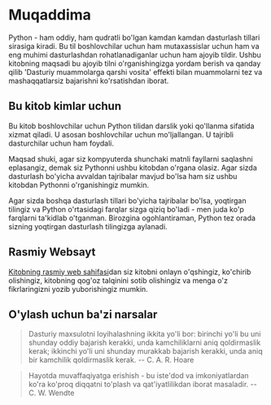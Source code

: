 # Muqaddima

Python - ham oddiy, ham qudratli bo'lgan kamdan kamdan dasturlash tillari sirasiga kiradi. Bu til boshlovchilar uchun ham mutaxassislar uchun ham va eng muhimi dasturlashdan rohatlanadiganlar uchun ham ajoyib tildir. Ushbu kitobning maqsadi bu ajoyib tilni o'rganishingizga yordam berish va qanday qilib  'Dasturiy muammolarga qarshi vosita' effekti bilan muammolarni tez va mashaqqatlarsiz bajarishni ko'rsatishdan iborat.

## Bu kitob kimlar uchun

Bu kitob boshlovchilar uchun Python tilidan darslik yoki qo'llanma sifatida xizmat qiladi. U asosan boshlovchilar uchun mo'ljallangan. U tajribli dasturchilar uchun ham foydali.

Maqsad shuki, agar siz kompyuterda shunchaki matnli fayllarni saqlashni eplasangiz, demak siz Pythonni ushbu kitobdan o'rgana olasiz. Agar sizda dasturlash bo'yicha avvaldan tajribalar mavjud bo'lsa ham siz ushbu kitobdan Pythonni o'rganishingiz mumkin.

Agar sizda boshqa dasturlash tillari bo'yicha tajribalar bo'lsa,  yoqtirgan tilingiz va Python o'rtasidagi farqlar sizga qiziq bo'ladi - men juda ko'p farqlarni ta'kidlab o'tganman. Birozgina ogohlantiraman, Python tez orada sizning yoqtirgan dasturlash tilingizga aylanadi.  

## Rasmiy Websayt

[Kitobning rasmiy web sahifasi](https://python.swaroopch.com/)dan siz  kitobni onlayn o'qshingiz, ko'chirib olishingiz, kitobning qog'oz talqinini sotib olishingiz va menga o'z fikrlaringizni yozib yuborishingiz mumkin. 

## O'ylash uchun ba'zi narsalar

> Dasturiy maxsulotni loyihalashning ikkita yo'li bor: birinchi yo'li bu uni shunday oddiy bajarish kerakki, unda  kamchiliklarni aniq qoldirmaslik kerak; ikkinchi yo'li uni shunday murakkab bajarish kerakki, unda aniq bir kamchilik qoldirmaslik kerak. -- C. A. R. Hoare

<!-- -->

> Hayotda muvaffaqiyatga erishish - bu  iste'dod va imkoniyatlardan ko'ra ko'proq diqqatni to'plash va qat'iyatlilikdan iborat masaladir. -- C. W. Wendte